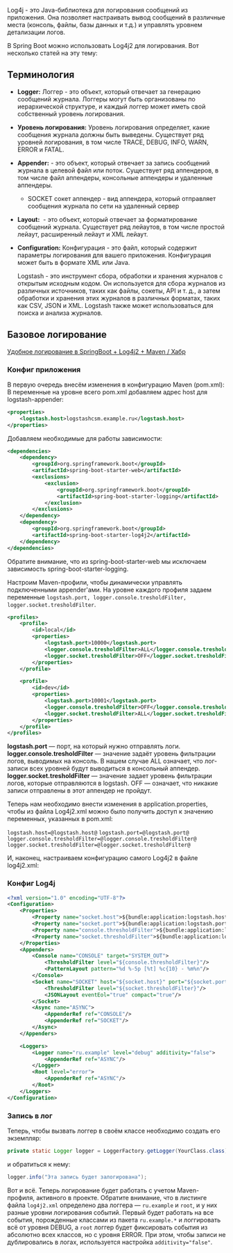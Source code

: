 Log4j - это Java-библиотека для логирования сообщений из приложения. Она позволяет настраивать вывод сообщений в различные места (консоль, файлы, базы данных и т.д.) и управлять уровнем детализации логов.

В Spring Boot можно использовать Log4j2 для логирования. Вот несколько статей на эту тему:

## Терминология
- **Logger:** Логгер - это объект, который отвечает за генерацию сообщений журнала. Логгеры могут быть организованы по иерархической структуре, и каждый логгер может иметь свой собственный уровень логирования.
- **Уровень логирования:** Уровень логирования определяет, какие сообщения журнала должны быть выведены. Существует ряд уровней логирования, в том числе TRACE, DEBUG, INFO, WARN, ERROR и FATAL.
- **Appender:** - это объект, который отвечает за запись сообщений журнала в целевой файл или поток. Существует ряд аппендеров, в том числе файл аппендеры, консольные аппендеры и удаленные аппендеры.
	- SOCKET сокет аппендер - вид аппендера, который отправляет сообщения журнала по сети на удаленный сервер
- **Layout:**  - это объект, который отвечает за форматирование сообщений журнала. Существует ряд лейаутов, в том числе простой лейаут, расширенный лейаут и XML лейаут.
- **Configuration:** Конфигурация - это файл, который содержит параметры логирования для вашего приложения. Конфигурация может быть в формате XML или Java.

	Logstash - это инструмент сбора, обработки и хранения журналов с открытым исходным кодом. Он используется для сбора журналов из различных источников, таких как файлы, сокеты, API и т. д., а затем обработки и хранения этих журналов в различных форматах, таких как CSV, JSON и XML. Logstash также может использоваться для поиска и анализа журналов.
## Базовое логирование
[Удобное логирование в SpringBoot + Log4j2 + Maven / Хабр](https://habr.com/ru/articles/413091/)
### Конфиг приложения
В первую очередь внесём изменения в конфигурацию Maven (pom.xml):
В переменные на уровне всего pom.xml добавляем адрес host для logstash-appender:
```xml
<properties>
    <logstash.host>logstashcsm.example.ru</logstash.host>
</properties>
```

Добавляем необходимые для работы зависимости:

```xml
<dependencies>    
    <dependency>    
        <groupId>org.springframework.boot</groupId>
        <artifactId>spring-boot-starter-web</artifactId>
        <exclusions>
            <exclusion>
                <groupId>org.springframework.boot</groupId>
                <artifactId>spring-boot-starter-logging</artifactId>
            </exclusion>
        </exclusions>
    </dependency>
    <dependency>
        <groupId>org.springframework.boot</groupId>
        <artifactId>spring-boot-starter-log4j2</artifactId>
    </dependency>
</dependencies>
```

Обратите внимание, что из spring-boot-starter-web мы исключаем зависимость spring-boot-starter-logging.

Настроим Maven-профили, чтобы динамически управлять подключенными appender'ами. На уровне каждого профиля задаем переменные `logstash.port, logger.console.tresholdFilter, logger.socket.tresholdFilter`.

```xml
<profiles>
    <profile>
        <id>local</id>
        <properties>
            <logstash.port>10000</logstash.port>
            <logger.console.tresholdFilter>ALL</logger.console.tresholdFilter>
            <logger.socket.tresholdFilter>OFF</logger.socket.tresholdFilter>
        </properties>
    </profile>

    <profile>
        <id>dev</id>
        <properties>
            <logstash.port>10001</logstash.port>
            <logger.console.tresholdFilter>OFF</logger.console.tresholdFilter>
            <logger.socket.tresholdFilter>ALL</logger.socket.tresholdFilter>
        </properties>
    </profile>
</profiles>
```

**logstash.port** — порт, на который нужно отправлять логи.
**logger.console.tresholdFilter** — значение задаёт уровень фильтрации логов, выводимых на консоль. В нашем случае ALL означает, что лог-записи всех уровней будут выводиться в консольный аппендер.
**logger.socket.tresholdFilter** — значение задает уровень фильтрации логов, которые отправляются в logstash. OFF — означает, что никакие записи отправлены в этот аппендер не пройдут.

Теперь нам необходимо внести изменения в application.properties, чтобы из файла Log4j2.xml можно было получить доступ к значению переменных, указанных в pom.xml:

`logstash.host=@logstash.host@`
`logstash.port=@logstash.port@`
`logger.console.tresholdFilter=@logger.console.tresholdFilter@`
`logger.socket.tresholdFilter=@logger.socket.tresholdFilter@`

И, наконец, настраиваем конфигурацию самого Log4j2 в файле log4j2.xml:

### Конфиг Log4j
```xml
<?xml version="1.0" encoding="UTF-8"?>
<Configuration>
    <Properties>
        <Property name="socket.host">${bundle:application:logstash.host}</Property>
        <Property name="socket.port">${bundle:application:logstash.port}</Property>
        <Property name="console.thresholdFilter">${bundle:application:logger.console.tresholdFilter}</Property>
        <Property name="socket.thresholdFilter">${bundle:application:logger.socket.tresholdFilter}</Property>
    </Properties>
    <Appenders>
        <Console name="CONSOLE" target="SYSTEM_OUT">
            <ThresholdFilter level="${console.thresholdFilter}"/>
            <PatternLayout pattern="%d %-5p [%t] %c{10} - %m%n"/>
        </Console>
        <Socket name="SOCKET" host="${socket.host}" port="${socket.port}" immediateFlush="true">
            <ThresholdFilter level="${socket.thresholdFilter}"/>
            <JSONLayout eventEol="true" compact="true"/>
        </Socket>
        <Async name="ASYNC">
            <AppenderRef ref="CONSOLE"/>
            <AppenderRef ref="SOCKET"/>
        </Async>
    </Appenders>

    <Loggers>
        <Logger name="ru.example" level="debug" additivity="false">
            <AppenderRef ref="ASYNC"/>
        </Logger>
        <Root level="error">
            <AppenderRef ref="ASYNC"/>
        </Root>
    </Loggers>
</Configuration>
```

### Запись в лог
Теперь, чтобы вызвать логгер в своём классе необходимо создать его экземпляр:

```java
private static Logger logger = LoggerFactory.getLogger(YourClass.class);
```

и обратиться к нему:

```java
logger.info("Эта запись будет залогирована");
```


Вот и всё. Теперь логирование будет работать с учетом Maven-профиля, активного в проекте.
Обратите внимание, что в листинге файла `log4j2.xml` определено два логгера — `ru.example` и `root`, и у них разные уровни логирования событий. Первый будет работать на все события, порожденные классами из пакета `ru.example.*` и логгировать всё от уровня DEBUG, а `root` логгер будет фиксировать события из абсолютно всех классов, но с уровня ERROR.
При этом, чтобы записи не дублировались в логах, используется настройка `additivity="false"`.
